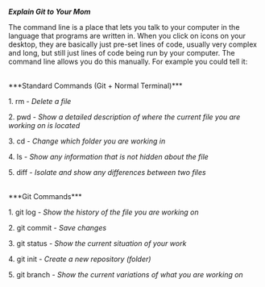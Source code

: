 
***Explain Git to Your Mom***

<p> The command line is a place that lets you talk to your computer in the language that programs are written in. When you click on icons on your desktop, they are basically just pre-set lines of code, usually very complex and long, but still just lines of code being run by your computer. The command line allows you do this manually. For example you could tell it: </p>
<br>
 ***Standard Commands (Git + Normal Terminal)***
<br>
<p> 1. rm - <i>Delete a file</i> </p>
<p> 2. pwd - <i>Show a detailed description of where the current file you are working on is located</i></p>
<p> 3. cd  - <i>Change which folder you are working in</i></p>
<p> 4. ls - <i>Show any information that is not hidden about the file</i></p>
<p> 5. diff - <i>Isolate and show any differences between two files</i></p>
<br>
***Git Commands***
<br>
<p> 1. git log - <i>Show the history of the file you are working on</i></p>
<p> 2. git commit - <i>Save changes</i></p>
<p> 3. git status - <i>Show the current situation of your work</i></p>
<p> 4. git init - <i>Create a new repository (folder)</i></p>
<p> 5. git branch - <i>Show the current variations of what you are working on</i></p>
